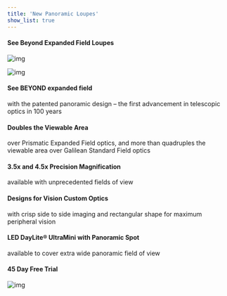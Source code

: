 ```yaml
---
title: 'New Panoramic Loupes'
show_list: true
---
```


#### See Beyond Expanded Field Loupes

![img](https://www.designsforvision.com/DentImg/Pano4_5x.png)

![img](https://www.designsforvision.com/DentImg/Pano3_5x.png)

#### See BEYOND expanded field

with the patented panoramic design –
the first advancement in telescopic optics
in 100 years

#### Doubles the Viewable Area

over Prismatic Expanded Field optics,
and more than quadruples the viewable area
over Galilean Standard Field optics

#### 3.5x and 4.5x Precision Magnification

available with unprecedented fields of view

#### Designs for Vision Custom Optics

with crisp side to side imaging and rectangular
shape for maximum peripheral vision

#### LED DayLite® UltraMini with Panoramic Spot

available to cover extra wide panoramic field of view

#### 45 Day Free Trial

![img](https://www.designsforvision.com/DentImg/PanoCircle.png)
